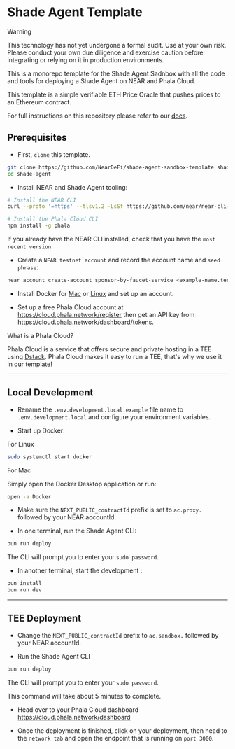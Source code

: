 # Shade Agent Template

> [!WARNING]  
> This technology has not yet undergone a formal audit. Use at your own risk. Please conduct your own due diligence and exercise caution before integrating or relying on it in production environments.

This is a monorepo template for the Shade Agent Sadnbox with all the code and tools for deploying a Shade Agent on NEAR and Phala Cloud.

This template is a simple verifiable ETH Price Oracle that pushes prices to an Ethereum contract.

For full instructions on this repository please refer to our [docs](https://docs.near.org/ai/shade-agents/sandbox/sandbox-deploying).

## Prerequisites

- First, `clone` this template.

```bash
git clone https://github.com/NearDeFi/shade-agent-sandbox-template shade-agent
cd shade-agent
```

- Install NEAR and Shade Agent tooling:

```bash
# Install the NEAR CLI
curl --proto '=https' --tlsv1.2 -LsSf https://github.com/near/near-cli-rs/releases/latest/download/near-cli-rs-installer.sh | sh

# Install the Phala Cloud CLI
npm install -g phala
```

If you already have the NEAR CLI installed, check that you have the `most recent version`.

- Create a `NEAR testnet account` and record the account name and `seed phrase`:

```bash
near account create-account sponsor-by-faucet-service <example-name.testnet> autogenerate-new-keypair print-to-terminal network-config testnet create
```

- Install Docker for [Mac](https://docs.docker.com/desktop/setup/install/mac-install/) or [Linux](https://docs.docker.com/desktop/setup/install/linux/) and set up an account.

- Set up a free Phala Cloud account at https://cloud.phala.network/register then get an API key from https://cloud.phala.network/dashboard/tokens.

What is a Phala Cloud?

Phala Cloud is a service that offers secure and private hosting in a TEE using [Dstack](https://docs.phala.network/overview/phala-network/dstack). Phala Cloud makes it easy to run a TEE, that's why we use it in our template!

---

## Local Development

- Rename the `.env.development.local.example` file name to `.env.development.local` and configure your environment variables.

- Start up Docker:

For Linux

```bash
sudo systemctl start docker
```

For Mac

Simply open the Docker Desktop application or run: 

```bash
open -a Docker
```

- Make sure the `NEXT_PUBLIC_contractId` prefix is set to `ac.proxy.` followed by your NEAR accountId.

- In one terminal, run the Shade Agent CLI:

```bash
bun run deploy
```

The CLI will prompt you to enter your `sudo password`.

- In another terminal, start the development :

```bash
bun install
bun run dev
```

---

## TEE Deployment 

- Change the `NEXT_PUBLIC_contractId` prefix to `ac.sandbox.` followed by your NEAR accountId.

- Run the Shade Agent CLI

```bash
bun run deploy
```

The CLI will prompt you to enter your `sudo password`. 

This command will take about 5 minutes to complete.

- Head over to your Phala Cloud dashboard <https://cloud.phala.network/dashboard>

- Once the deployment is finished, click on your deployment, then head to the `network tab` and open the endpoint that is running on `port 3000`.
